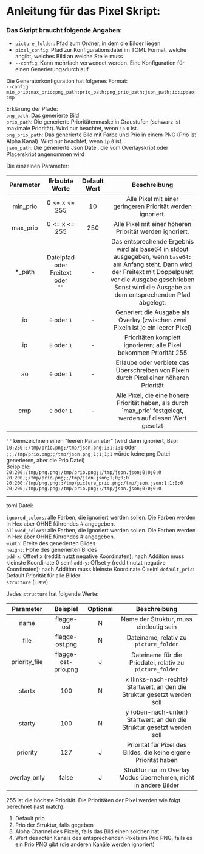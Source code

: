 # Anleitung für das Pixel Skript:

### Das Skript braucht folgende Angaben:

- `picture_folder`: Pfad zum Ordner, in dem die Bilder liegen
- `pixel_config`: Pfad zur Konfigurationsdatei im TOML Format, welche angibt, welches Bild an welche Stelle muss  
- `--config`: Kann mehrfach verwendet werden. Eine Konfiguration für einen Generierungsdurchlauf

Die Generatorkonfiguration hat folgenes Format:  
`--config min_prio;max_prio;png_path;prio_path;png_prio_path;json_path;io;ip;ao;cmp`

Erklärung der Pfade:  
`png_path`: Das generierte Bild  
`prio_path`: Die generierte Prioritätenmaske in Graustufen (schwarz ist maximale Priorität). Wird nur beachtet, wenn `ip` `0` ist.  
`png_prio_path`: Das generierte Bild mit Farbe und Prio in einem PNG (Prio ist Alpha Kanal). Wird nur beachtet, wenn `ip` `0` ist.  
`json_path`: Die generierte Json Datei, die vom Overlayskript oder Placerskript angenommen wird

Die einzelnen Parameter:

| Parameter |               Erlaubte Werte                | Default Wert |                                                                                                            Beschreibung                                                                                                             |
|:---------:|:-------------------------------------------:|:------------:|:-----------------------------------------------------------------------------------------------------------------------------------------------------------------------------------------------------------------------------------:|
| min_prio  |                0 <= x <= 255                |      10      |                                                                                     Alle Pixel mit einer geringeren Priorität werden ignoriert.                                                                                     |
| max_prio  |                0 <= x <= 255                |     250      |                                                                                      Alle Pixel mit einer höheren Priorität werden ignoriert.                                                                                       |
|  *_path   | Dateipfad oder<br/> Freitext oder<br/> `""` |      -       | Das entsprechende Ergebnis wird als base64 in stdout ausgegeben, wenn `base64:` am Anfang steht. Dann wird der Freitext mit Doppelpunkt vor die Ausgabe geschrieben<br/>Sonst wird die Ausgabe an dem entsprechenden Pfad abgelegt. |
|    io     |                `0` oder `1`                 |      -       |                                                                          Generiert die Ausgabe als Overlay (zwischen zwei Pixeln ist je ein leerer Pixel)                                                                           |
|    ip     |                `0` oder `1`                 |      -       |                                                                                 Prioritäten komplett ignorieren; alle Pixel bekommen Priorität 255                                                                                  |
|    ao     |                `0` oder `1`                 |      -       |                                                                       Erlaube oder verbiete das Überschreiben von Pixeln durch Pixel einer höheren Priorität                                                                        |
|    cmp    |                `0` oder `1`                 |      -       |                                                            Alle Pixel, die eine höhere Priorität haben, als durch `max_prio' festgelegt, werden auf diesen Wert gesetzt                                                             |

`""` kennzeichnen einen "leeren Parameter" (wird dann ignoriert, Bsp: `10;250;;/tmp/prio.png;/tmp/json.png;1;1;1;1`
oder `;;;/tmp/prio.png;;/tmp/json.png;1;1;1;1` würde keine png Datei generieren, aber die Prio Datei)  
Beispiele:  
`20;200;/tmp/png.png;/tmp/prio.png;;/tmp/json.json;0;0;0;0`  
`20;200;;/tmp/prio.png;;/tmp/json.json;1;0;0;0`  
`20;200;/tmp/png.png;;/tmp/picture_prio.png;/tmp/json.json;1;1;0;0`  
`20;200;/tmp/png.png;/tmp/prio.png;;/tmp/json.json;0;0;0;0`


------
toml Datei:

`ignored_colors`: alle Farben, die ignoriert werden sollen. Die Farben werden in Hex aber OHNE führendes # angegeben.  
`allowed_colors`: alle Farben, die ignoriert werden sollen. Die Farben werden in Hex aber OHNE führendes # angegeben.  
`width`: Breite des generierten Bildes  
`height`: Höhe des generierten Bildes  
`add-x`: Offset x (reddit nutzt negative Koordinaten); nach Addition muss kleinste Koordinate 0 sein!
`add-y`: Offset y (reddit nutzt negative Koordinaten); nach Addition muss kleinste Koordinate 0 sein!
`default_prio`: Default Priorität für alle Bilder  
`structure` (Liste)

Jedes `structure` hat folgende Werte:

|   Parameter   |      Beispiel       | Optional |                               Beschreibung                               |
|:-------------:|:-------------------:|:--------:|:------------------------------------------------------------------------:|
|     name      |     flagge-ost      |    N     |                  Name der Struktur, muss eindeutig sein                  |
|     file      |   flagge-ost.png    |    N     |                  Dateiname, relativ zu `picture_folder`                  |
| priority_file | flagge-ost-prio.png |    J     |         Dateiname für die Priodatei, relativ zu `picture_folder`         |
|    startx     |         100         |    N     | x (links-nach-rechts) Startwert, an den die Struktur gesetzt werden soll |
|    starty     |         100         |    N     |  y (oben-nach-unten) Startwert, an den die Struktur gesetzt werden soll  |
|   priority    |         127         |    J     |     Priorität für Pixel des Bildes, die keine eigene Priorität haben     |
| overlay_only  |        false        |    J     |     Struktur nur im Overlay Modus übernehmen, nicht in andere Bilder     |

255 ist die höchste Priorität.
Die Prioritäten der Pixel werden wie folgt berechnet (last match):
1. Default prio
2. Prio der Struktur, falls gegeben
3. Alpha Channel des Pixels, falls das Bild einen solchen hat
4. Wert des roten Kanals des entsprechenden Pixels im Prio PNG, falls es ein Prio PNG gibt (die anderen Kanäle werden ignoriert)
